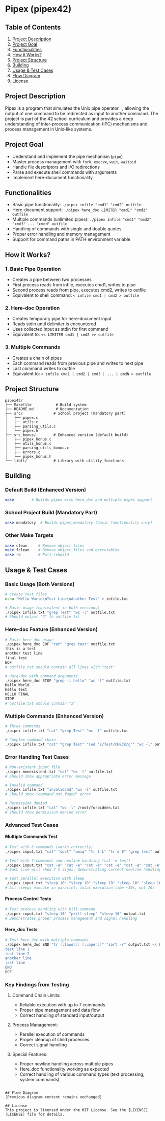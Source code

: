 # Pipex (pipex42)

## Table of Contents
1.  [Project Description](#project-description)
2.  [Project Goal](#project-goal)
3.  [Functionalities](#functionalities)
4.  [How it Works?](#how-it-works)
5.  [Project Structure](#project-structure)
6.  [Building](#building)
7.  [Usage & Test Cases](#usage--test-cases)
8.  [Flow Diagram](#flow-diagram)
9.  [License](#license)

## Project Description
Pipex is a program that simulates the Unix pipe operator `|`, allowing the output of one command to be redirected as input to another command. The project is part of the 42 school curriculum and provides a deep understanding of inter-process communication (IPC) mechanisms and process management in Unix-like systems.

## Project Goal
*   Understand and implement the pipe mechanism (`pipe`)
*   Master process management with `fork`, `execve`, `wait`, `waitpid`
*   Handle file descriptors and I/O redirections
*   Parse and execute shell commands with arguments
*   Implement here-document functionality

## Functionalities
*   Basic pipe functionality: `./pipex infile "cmd1" "cmd2" outfile`
*   Here-document support: `./pipex here_doc LIMITER "cmd1" "cmd2" outfile`
*   Multiple commands (unlimited pipes): `./pipex infile "cmd1" "cmd2" "cmd3" ... "cmdN" outfile`
*   Handling of commands with single and double quotes
*   Proper error handling and memory management
*   Support for command paths in PATH environment variable

## How it Works?

### 1. Basic Pipe Operation
*   Creates a pipe between two processes
*   First process reads from infile, executes cmd1, writes to pipe
*   Second process reads from pipe, executes cmd2, writes to outfile
*   Equivalent to shell command: `< infile cmd1 | cmd2 > outfile`

### 2. Here-doc Operation
*   Creates temporary pipe for here-document input
*   Reads stdin until delimiter is encountered
*   Uses collected input as stdin for first command
*   Equivalent to: `<< LIMITER cmd1 | cmd2 >> outfile`

### 3. Multiple Commands
*   Creates a chain of pipes
*   Each command reads from previous pipe and writes to next pipe
*   Last command writes to outfile
*   Equivalent to: `< infile cmd1 | cmd2 | cmd3 | ... | cmdN > outfile`

## Project Structure
```
pipex42/
├── Makefile           # Build system
├── README.md          # Documentation
├── src/              # School project (mandatory part)
│   ├── pipex.c
│   ├── utils.c
│   ├── parsing_utils.c
│   └── pipex.h
├── src_bonus/        # Enhanced version (default build)
│   ├── pipex_bonus.c
│   ├── utils_bonus.c
│   ├── parsing_utils_bonus.c
│   ├── errors.c
│   └── pipex_bonus.h
└── libft/            # Library with utility functions
```

## Building

### Default Build (Enhanced Version)
```bash
make        # Builds pipex with here_doc and multiple pipes support
```

### School Project Build (Mandatory Part)
```bash
make mandatory  # Builds pipex_mandatory (basic functionality only)
```

### Other Make Targets
```bash
make clean     # Remove object files
make fclean    # Remove object files and executables
make re        # Full rebuild
```

## Usage & Test Cases

### Basic Usage (Both Versions)
```bash
# Create test files
echo "Hello World\nTest Line\nAnother Test" > infile.txt

# Basic usage (equivalent in both versions)
./pipex infile.txt "grep Test" "wc -l" outfile.txt
# Should output "2" to outfile.txt
```

### Here-doc Feature (Enhanced Version)
```bash
# Basic here-doc usage
./pipex here_doc EOF "cat" "grep test" outfile.txt
this is a test
another test line
final test
EOF
# outfile.txt should contain all lines with "test"

# Here-doc with command arguments
./pipex here_doc STOP "grep -i hello" "wc -l" outfile.txt
Hello World
hello test
HELLO FINAL
STOP
# outfile.txt should contain "3"
```

### Multiple Commands (Enhanced Version)
```bash
# Three commands
./pipex infile.txt "cat" "grep Test" "wc -l" outfile.txt

# Complex command chain
./pipex infile.txt "cat" "grep Test" "sed 's/Test/CHECK/g'" "wc -l" outfile.txt
```

### Error Handling Test Cases
```bash
# Non-existent input file
./pipex nonexistent.txt "cat" "wc -l" outfile.txt
# Should show appropriate error message

# Invalid command
./pipex infile.txt "invalidcmd" "wc -l" outfile.txt
# Should show "command not found" error

# Permission denied
./pipex infile.txt "cat" "wc -l" /root/forbidden.txt
# Should show permission denied error
```

### Advanced Test Cases

#### Multiple Commands Test
```bash
# Test with 6 commands (works correctly)
./pipex input.txt "cat" "sort" "uniq" "tr l L" "tr e E" "grep test" output.txt

# Test with 7 commands and newline handling (cat -e test)
./pipex input.txt "cat -e" "cat -e" "cat -e" "cat -e" "cat -e" "cat -e" "cat -e" output.txt
# Each line will show 7 $ signs, demonstrating correct newline handling through all pipes

# Test parallel execution with sleep
./pipex input.txt "sleep 10" "sleep 10" "sleep 10" "sleep 10" "sleep 10" "sleep 10" "sleep 10" output.txt
# All sleeps execute in parallel, total execution time ~10s, not 70s
```

#### Process Control Tests
```bash
# Test process handling with kill command
./pipex input.txt "sleep 10" "pkill sleep" "sleep 10" output.txt
# Demonstrates proper process management and signal handling
```

#### Here_doc Tests
```bash
# Test here_doc with multiple commands
./pipex here_doc END "tr [:lower:] [:upper:]" "sort -r" output.txt << EOF
test line 1
test line 2
another line
last line
END
EOF
```

### Key Findings from Testing
1. Command Chain Limits:
   - Reliable execution with up to 7 commands
   - Proper pipe management and data flow
   - Correct handling of standard input/output

2. Process Management:
   - Parallel execution of commands
   - Proper cleanup of child processes
   - Correct signal handling

3. Special Features:
   - Proper newline handling across multiple pipes
   - Here_doc functionality working as expected
   - Correct handling of various command types (text processing, system commands)
```

## Flow Diagram
[Previous diagram content remains unchanged]

## License
This project is licensed under the MIT License. See the [LICENSE](LICENSE) file for details.